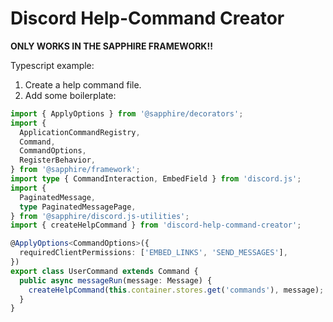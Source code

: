 # Discord Help-Command Creator

**ONLY WORKS IN THE SAPPHIRE FRAMEWORK!!**

Typescript example:

1. Create a help command file.
1. Add some boilerplate:

```ts
import { ApplyOptions } from '@sapphire/decorators';
import {
  ApplicationCommandRegistry,
  Command,
  CommandOptions,
  RegisterBehavior,
} from '@sapphire/framework';
import type { CommandInteraction, EmbedField } from 'discord.js';
import {
  PaginatedMessage,
  type PaginatedMessagePage,
} from '@sapphire/discord.js-utilities';
import { createHelpCommand } from 'discord-help-command-creator';

@ApplyOptions<CommandOptions>({
  requiredClientPermissions: ['EMBED_LINKS', 'SEND_MESSAGES'],
})
export class UserCommand extends Command {
  public async messageRun(message: Message) {
    createHelpCommand(this.container.stores.get('commands'), message);
  }
}
```
